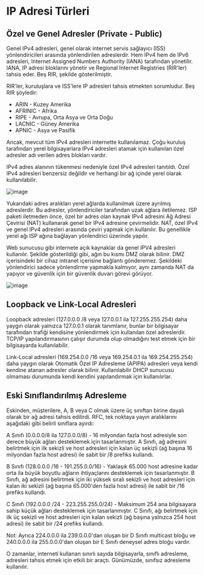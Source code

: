 # IP Adresi Türleri

## Özel ve Genel Adresler (Private - Public)

Genel IPv4 adresleri, genel olarak internet servis sağlayıcı (ISS) yönlendiricileri arasında yönlendirilen adreslerdir. Hem IPv4 hem de IPv6 adresleri, Internet Assigned Numbers Authority (IANA) tarafından yönetilir. IANA, IP adresi bloklarını yönetir ve Regional Internet Registries (RIR'ler) tahsis eder. Beş RIR, şekilde gösterilmiştir.

RIR'ler, kuruluşlara ve ISS'lere IP adresleri tahsis etmekten sorumludur. Beş RIR şöyledir:

- ARIN - Kuzey Amerika
- AFRINIC - Afrika
- RIPE - Avrupa, Orta Asya ve Orta Doğu
- LACNIC - Güney Amerika
- APNIC - Asya ve Pasifik

Ancak, mevcut tüm IPv4 adresleri internette kullanılamaz. Çoğu kuruluş tarafından yerel bilgisayarlara IPv4 adresleri atamak için kullanılan özel adresler adı verilen adres blokları vardır.

IPv4 adres alanının tükenmesi nedeniyle özel IPv4 adresleri tanıtıldı. Özel IPv4 adresleri benzersiz değildir ve herhangi bir ağ içinde yerel olarak kullanılabilir.

![image](https://user-images.githubusercontent.com/70758694/159007342-dbe55dde-8158-4c2c-8186-5186bfad45aa.png)

Yukarıdaki adres aralıkları yerel ağlarda kullanılmak üzere ayrılmış adreslerdir. Bu adresler, yönlendiriciler tarafından uzak ağlara iletilemez. ISP paketi iletmeden önce, özel bir adres olan kaynak IPv4 adresini Ağ Adresi Çevirisi (NAT) kullanarak genel bir IPv4 adresine çevirmelidir. NAT, özel IPv4 ve genel IPv4 adresleri arasında çeviri yapmak için kullanılır. Bu genellikle yerel ağı ISP ağına bağlayan yönlendirici üzerinde yapılır.

Web sunucusu gibi internete açık kaynaklar da genel IPV4 adresleri kullanılır. Şekilde gösterildiği gibi, ağın bu kısmı DMZ olarak bilinir. DMZ içerisindeki bir cihaz intranet içerisine bağlantı gönderemez. Şekildeki yönlendirici sadece yönlendirme yapmakla kalmıyor, aynı zamanda NAT da yapıyor ve güvenlik için bir güvenlik duvarı görevi görüyor.

![image](https://user-images.githubusercontent.com/70758694/159008306-a6aad895-8a15-4df2-993b-f777a3ce7a6f.png)

## Loopback ve Link-Local Adresleri

Loopback adresleri (127.0.0.0 /8 veya 127.0.0.1 ila 127.255.255.254) daha yaygın olarak yalnızca 127.0.0.1 olarak tanımlanır, bunlar bir bilgisayar tarafından trafiği kendisine yönlendirmek için kullanılan özel adreslerdir. TCP/IP yapılandırmasının çalışır durumda olup olmadığını test etmek için bir bilgisayarda kullanılabilir.

Link-Local adresleri (169.254.0.0 /16 veya 169.254.0.1 ila 169.254.255.254) daha yaygın olarak Otomatik Özel IP Adresleme (APIPA) adresleri veya kendi kendine atanan adresler olarak bilinir. Kullanılabilir DHCP sunucusu olmaması durumunda kendi kendini yapılandırmak için kullanılırlar.

## Eski Sınıflandırılmış Adresleme

Eskinden, müşterilere, A, B veya C olmak üzere üç sınıftan birine dayalı olarak bir ağ adresi tahsis edilirdi. RFC, tek noktaya yayın aralıklarını aşağıdaki gibi belirli sınıflara ayırdı:

A Sınıfı (0.0.0.0/8 ila 127.0.0.0/8) - 16 milyondan fazla host adresiyle son derece büyük ağları desteklemek için tasarlanmıştır. A Sınıfı, ağ adresini belirtmek için ilk sekizli ve host adresleri için kalan üç sekizli (ağ başına 16 milyondan fazla host adresi) ile sabit bir /8 prefiks kullandı.

B Sınıfı (128.0.0.0 /16 - 191.255.0.0/16) - Yaklaşık 65.000 host adresine kadar orta ila büyük boyutlu ağların ihtiyaçlarını desteklemek için tasarlanmıştır. B Sınıfı, ağ adresini belirtmek için iki yüksek sıralı sekizli ve host adresleri için kalan iki sekizli (ağ başına 65.000'den fazla host adresi) ile sabit bir /16 prefiks kullandı.

C Sınıfı (192.0.0.0 /24 - 223.255.255.0/24) - Maksimum 254 ana bilgisayara sahip küçük ağları desteklemek için tasarlanmıştır. C Sınıfı, ağı belirtmek için ilk üç sekizli ve host adresleri için kalan sekizli (ağ başına yalnızca 254 host adresi) ile sabit bir /24 prefiks kullandı.

Not: Ayrıca 224.0.0.0 ila 239.0.0.0'dan oluşan bir D Sınıfı multicast bloğu ve 240.0.0.0 ila 255.0.0.0'dan oluşan bir E Sınıfı deneysel adres bloğu vardır.

O zamanlar, interneti kullanan sınırlı sayıda bilgisayarla, sınıflı adresleme, adresleri tahsis etmek için etkili bir araçtı. Günümüzde, sınıfsız adresleme kullanılır. 

